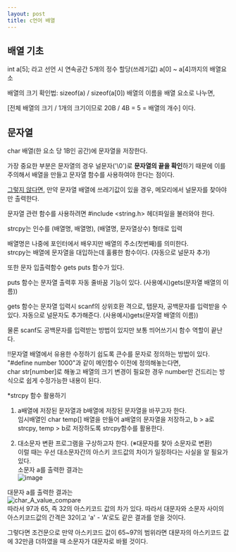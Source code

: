 ```yaml
---
layout: post
title: c언어 배열
---
```

<h2> 배열 기초 </h2>
int a[5]; 라고 선언 시 연속공간 5개의 정수 할당(쓰레기값)
a[0] ~ a[4]까지의 배열요소

배열의 크기 확인법: sizeof(a) / sizeof(a[0]) 배열의 이름을 배열 요소로 나누면,

[전체 배열의 크기 / 1개의 크기이므로 20B / 4B = 5 = 배열의 개수]
이다.

<h2> <b>문자열</b> </h2>
char 배열(한 요소 당 1B인 공간)에 문자열을 저장한다.

가장 중요한 부분은 문자열의 경우 널문자('\0')로 <b>문자열의 끝을 확인</b>하기 때문에 이를 주의해서 배열을 만들고 문자열 함수를 사용하여야 한다는 점이다.<br>

<u>그렇지 않다면,</u> 만약 문자열 배열에 쓰레기값이 있을 경우, 메모리에서 널문자를 찾아야만 출력한다.

문자열 관련 함수를 사용하려면 #include <string.h> 헤더파일을 불러와야 한다.

strcpy는 인수를 (배열명, 배열명), (배열명, 문자열상수) 형태로 입력

배열명은 나중에 포인터에서 배우지만 배열의 주소(첫번째)를 의미한다.<br>
strcpy는 배열에 문자열을 대입하는데 훌륭한 함수이다. (자동으로 널문자 추가)

또한 문자 입출력함수 gets puts 함수가 있다.

puts 함수는 문자열 출력후 자동 줄바꿈 기능이 있다. (사용예시)gets(문자열 배열의 이름))

gets 함수는 문자열 입력시 scanf의 상위호환 격으로, 탭문자, 공백문자를 입력받을 수 있다.
자동으로 널문자도 추가해준다. (사용예시)gets(문자열 배열의 이름))

물론 scanf도 공백문자를 입력받는 방법이 있지만 보통 띄어쓰기시 함수 역할이 끝난다.

!!문자열 배열에서 유용한 수정하기 쉽도록 큰수를 문자로 정의하는 방법이 있다. "#define number  1000"과 같이 메인함수 이전에 정의해놓는다면, <br>
char str[number]로 해놓고 배열의 크기 변경이 필요한 경우 number만 건드리는 방식으로 쉽게 수정가능한 내용이 된다.

*strcpy 함수 활용하기

1) a배열에 저장된 문자열과 b배열에 저장된 문자열을 바꾸고자 한다. <br>
임시배열인 char temp[] 배열을 만들어 a배열의 문자열을 저장하고, b > a로 strcpy, temp > b로 저장하도록 strcpy함수를 활용한다.

2) 대소문자 변환 프로그램을 구상하고자 한다. (※대문자를 찾아 소문자로 변환)<br>
이럴 때는 우선 대소문자간의 아스키 코드값의 차이가 일정하다는 사실을 알 필요가 있다.<br>
소문자 a를 출력한 결과는 <br>
![image](https://github.com/vivid-gamez/vivid-gamez.github.io/assets/103167519/69c97212-59e7-4692-a461-67a357ceba8c)<br>

대문자 a를 출력한 결과는 <br>
![char_A_value_compare](https://github.com/vivid-gamez/vivid-gamez.github.io/assets/103167519/046038fc-5d33-4f36-b196-35b3b6d89d86)<br>
따라서 97과 65, 즉 32의 아스키코드 값의 차가 있다. 따라서 대문자와 소문자 사이의 아스키코드값의 간격은 32이고 'a' - 'A'로도 같은 결과를 얻을 것이다.

그렇다면 조건문으로 만약 아스키코드 값이 65~97의 범위라면 대문자의 아스키코드 값에 32만큼 더하였을 때 소문자가 대문자로 바뀔 것이다.<br>







